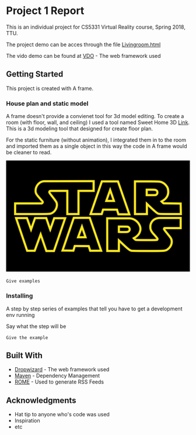 # Project 1 Report

This is an individual project for CS5331 Virtual Reality course, Spring 2018, TTU.

The project demo can be acces through the file [Livingroom.html](https://rawgit.com/gchalump/CS5331-Virtual-Reality-TTU/master/Project1/Livingroom.html)

The vido demo can be found at [VDO](http://www.youtube.com/) - The web framework used

## Getting Started

This project is created with A frame. 

### House plan and static model

A frame doesn't provide a convienet tool for 3d model editing. To create a room (with floor, wall, and ceiling) I used a tool named Sweet Home 3D [Link](http://www.sweethome3d.com/download.jsp/). This is a 3d modeling tool that designed for create floor plan.

For the static furniture (without animation), I integrated them in to the room and imported them as a single object in this way the code in A frame would be cleaner to read.

![](asset/Texture/StarWars.png)

```
Give examples
```

### Installing

A step by step series of examples that tell you have to get a development env running

Say what the step will be

```
Give the example
```



## Built With

* [Dropwizard](http://www.dropwizard.io/1.0.2/docs/) - The web framework used
* [Maven](https://maven.apache.org/) - Dependency Management
* [ROME](https://rometools.github.io/rome/) - Used to generate RSS Feeds



## Acknowledgments

* Hat tip to anyone who's code was used
* Inspiration
* etc
